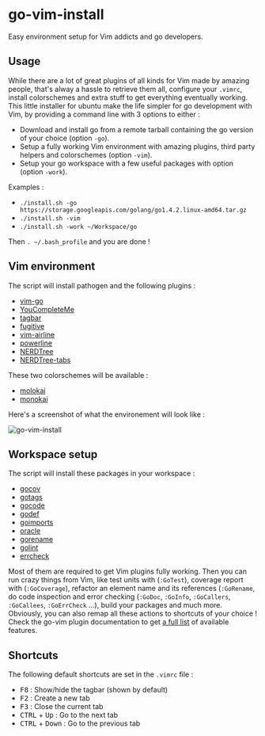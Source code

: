 # go-vim-install
Easy environment setup for Vim addicts and go developers.

## Usage

While there are a lot of great plugins of all kinds for Vim made by amazing people, that's alway a hassle to retrieve them all, configure your `.vimrc`, install colorschemes and extra stuff to get everything eventually working. This little installer for ubuntu make the life simpler for go development with Vim, by providing a command line with 3 options to either :
- Download and install go from a remote tarball containing the go version of your choice (option `-go`).
- Setup a fully working Vim environment with amazing plugins, third party helpers and colorschemes (option `-vim`).
- Setup your go workspace with a few useful packages with option (option `-work`).

Examples :

- `./install.sh -go https://storage.googleapis.com/golang/go1.4.2.linux-amd64.tar.gz`
- `./install.sh -vim`
- `./install.sh -work ~/Workspace/go`

Then `. ~/.bash_profile` and you are done !

## Vim environment

The script will install pathogen and the following plugins :

- [vim-go](https://github.com/fatih/vim-go)
- [YouCompleteMe](https://github.com/Valloric/YouCompleteMe)
- [tagbar](https://github.com/majutsushi/tagbar)
- [fugitive](https://github.com/tpope/vim-fugitive)
- [vim-airline](https://github.com/bling/vim-airline)
- [powerline](https://github.com/powerline/powerline)
- [NERDTree](https://github.com/scrooloose/nerdtree)
- [NERDTree-tabs](https://github.com/jistr/vim-nerdtree-tabs)

These two colorschemes will be available :

- [molokai](https://github.com/fatih/molokai)
- [monokai](https://github.com/sickill/vim-monokai)

Here's a screenshot of what the environement will look like :

![go-vim-install](https://raw.githubusercontent.com/xlucas/go-vim-install/master/screenshot.png)

## Workspace setup

The script will install these packages in your workspace :
- [gocov](https://github.com/axw/gocov)
- [gotags](https://github.com/jstemmer/gotags)
- [gocode](https://github.com/nsf/gocode)
- [godef](https://github.com/rogpeppe/godef)
- [goimports](https://golang.org/x/tools/cmd/goimports)
- [oracle](https://golang.org/x/tools/cmd/oracle)
- [gorename](https://golang.org/x/tools/cmd/gorename)
- [golint](https://github.com/golang/lint)
- [errcheck](https://github.com/kisielk/errcheck)

Most of them are required to get Vim plugins fully working. Then you can run crazy things from Vim, like test units with (`:GoTest`), coverage report with (`:GoCoverage`), refactor an element name and its references (`:GoRename`, do code inspection and error checking (`:GoDoc`, `:GoInfo`, `:GoCallers`, `:GoCallees`, `:GoErrCheck` ...), build your packages and much more. Obviously, you can also remap all these actions to shortcuts of your choice ! Check the go-vim plugin documentation to get [a full list](https://github.com/fatih/vim-go/blob/master/doc/vim-go.txt) of available features.

## Shortcuts

The following default shortcuts are set in the `.vimrc` file :

- <kbd>F8</kbd> : Show/hide the tagbar (shown by default)
- <kbd>F2</kbd> : Create a new tab
- <kbd>F3</kbd> : Close the current tab
- <kbd>CTRL</kbd> + <kbd>Up</kbd> : Go to the next tab
- <kbd>CTRL</kbd> + <kbd>Down</kbd> : Go to the previous tab

